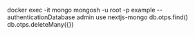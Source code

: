 docker exec -it mongo mongosh -u root -p example --authenticationDatabase admin
use nextjs-mongo
db.otps.find()
db.otps.deleteMany({})